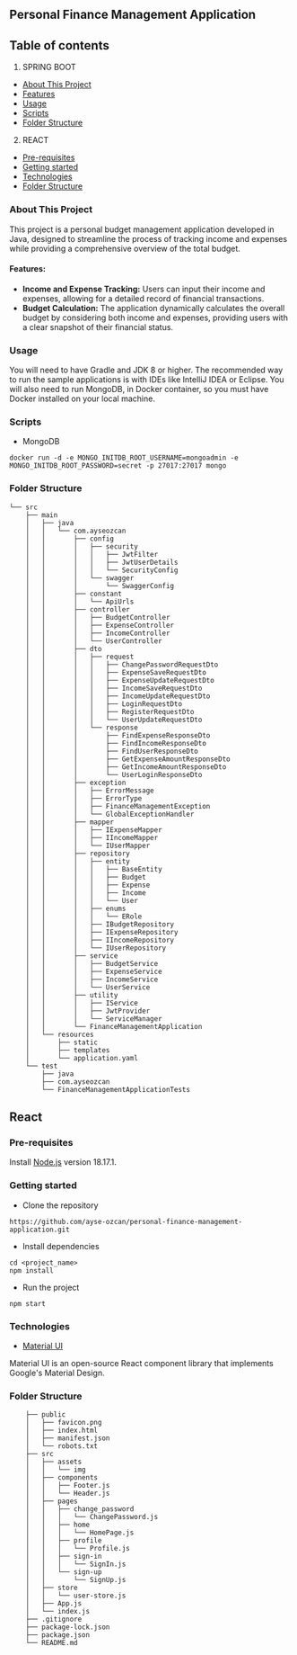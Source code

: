 ## Personal Finance Management Application
## Table of contents
1. SPRING BOOT
- [About This Project](https://github.com/ayse-ozcan/personal-finance-management-application/tree/main#about-this-project)
- [Features](https://github.com/ayse-ozcan/personal-finance-management-application/tree/main#features)
- [Usage](https://github.com/ayse-ozcan/personal-finance-management-application/tree/main#usage)
- [Scripts](https://github.com/ayse-ozcan/personal-finance-management-application/tree/main#scripts)
- [Folder Structure](https://github.com/ayse-ozcan/personal-finance-management-application/tree/main#folder-structure)
2. REACT
- [Pre-requisites](https://github.com/ayse-ozcan/personal-finance-management-application/tree/main#pre-requisites)
- [Getting started](https://github.com/ayse-ozcan/personal-finance-management-application/tree/main#getting-started)
- [Technologies](https://github.com/ayse-ozcan/personal-finance-management-application/tree/main#technologies)
- [Folder Structure](https://github.com/ayse-ozcan/personal-finance-management-application/tree/main#folder-structure-1)
### About This Project
This project is a personal budget management application developed in Java, designed to streamline the process of tracking income and expenses while providing a comprehensive overview of the total budget.

#### Features:
- **Income and Expense Tracking:** Users can input their income and expenses, allowing for a detailed record of financial transactions.
- **Budget Calculation:** The application dynamically calculates the overall budget by considering both income and expenses, providing users with a clear snapshot of their financial status.
### Usage
You will need to have Gradle and JDK 8 or higher. The recommended way to run the sample applications is with IDEs like IntelliJ IDEA or Eclipse. You will also need to run MongoDB, in Docker container, so you must have Docker installed on your local machine.
### Scripts
- MongoDB
```
docker run -d -e MONGO_INITDB_ROOT_USERNAME=mongoadmin -e MONGO_INITDB_ROOT_PASSWORD=secret -p 27017:27017 mongo
```
### Folder Structure

```
└── src
    ├── main
    │   ├── java
    │   │   └── com.ayseozcan
    │   │       ├── config
    │   │       │   ├── security
    │   │       │   │   ├── JwtFilter
    │   │       │   │   ├── JwtUserDetails
    │   │       │   │   └── SecurityConfig
    │   │       │   └── swagger
    │   │       │       └── SwaggerConfig
    │   │       ├── constant
    │   │       │   └── ApiUrls
    │   │       ├── controller
    │   │       │   ├── BudgetController
    │   │       │   ├── ExpenseController
    │   │       │   ├── IncomeController
    │   │       │   └── UserController    
    │   │       ├── dto
    │   │       │   ├── request
    │   │       │   │   ├── ChangePasswordRequestDto
    │   │       │   │   ├── ExpenseSaveRequestDto
    │   │       │   │   ├── ExpenseUpdateRequestDto
    │   │       │   │   ├── IncomeSaveRequestDto
    │   │       │   │   ├── IncomeUpdateRequestDto
    │   │       │   │   ├── LoginRequestDto
    │   │       │   │   ├── RegisterRequestDto
    │   │       │   │   └── UserUpdateRequestDto 
    │   │       │   └── response
    │   │       │       ├── FindExpenseResponseDto
    │   │       │       ├── FindIncomeResponseDto
    │   │       │       ├── FindUserResponseDto
    │   │       │       ├── GetExpenseAmountResponseDto
    │   │       │       ├── GetIncomeAmountResponseDto
    │   │       │       └── UserLoginResponseDto          
    │   │       ├── exception
    │   │       │   ├── ErrorMessage
    │   │       │   ├── ErrorType
    │   │       │   ├── FinanceManagementException
    │   │       │   └── GlobalExceptionHandler      
    │   │       ├── mapper
    │   │       │   ├── IExpenseMapper 
    │   │       │   ├── IIncomeMapper
    │   │       │   └── IUserMapper 
    │   │       ├── repository
    │   │       │   ├── entity
    │   │       │   │   ├── BaseEntity 
    │   │       │   │   ├── Budget
    │   │       │   │   ├── Expense
    │   │       │   │   ├── Income
    │   │       │   │   └── User    
    │   │       │   ├── enums
    │   │       │   │   └── ERole      
    │   │       │   ├── IBudgetRepository
    │   │       │   ├── IExpenseRepository
    │   │       │   ├── IIncomeRepository
    │   │       │   └── IUserRepository 
    │   │       ├── service 
    │   │       │   ├── BudgetService
    │   │       │   ├── ExpenseService
    │   │       │   ├── IncomeService
    │   │       │   └── UserService   
    │   │       ├── utility 
    │   │       │   ├── IService
    │   │       │   ├── JwtProvider
    │   │       │   └── ServiceManager  
    │   │       └── FinanceManagementApplication
    │   └── resources
    │       ├── static
    │       ├── templates
    │       └── application.yaml
    └── test
        ├── java
        ├── com.ayseozcan
        └── FinanceManagementApplicationTests
```
## React
### Pre-requisites

Install [Node.js](https://nodejs.org/en/blog/release/v18.17.1) version 18.17.1.

### Getting started

- Clone the repository
```
https://github.com/ayse-ozcan/personal-finance-management-application.git
```
- Install dependencies

```
cd <project_name>
npm install
```
- Run the project

```
npm start
```

### Technologies

- [Material UI](https://mui.com/material-ui/getting-started/)

Material UI is an open-source React component library that implements Google's Material Design. 

### Folder Structure

```
    ├── public
    │   ├── favicon.png
    │   ├── index.html
    │   ├── manifest.json
    │   └── robots.txt
    ├── src
    │   ├── assets
    │   │   └── img
    │   ├── components
    │   │   ├── Footer.js
    │   │   └── Header.js
    │   ├── pages
    │   │   ├── change_password
    │   │   │   └── ChangePassword.js
    │   │   ├── home
    │   │   │   └── HomePage.js
    │   │   ├── profile
    │   │   │   └── Profile.js
    │   │   ├── sign-in
    │   │   │   └── SignIn.js
    │   │   └── sign-up
    │   │       └── SignUp.js
    │   ├── store
    │   │   └── user-store.js
    │   ├── App.js
    │   └── index.js
    ├── .gitignore
    ├── package-lock.json
    ├── package.json
    └── README.md
```    

